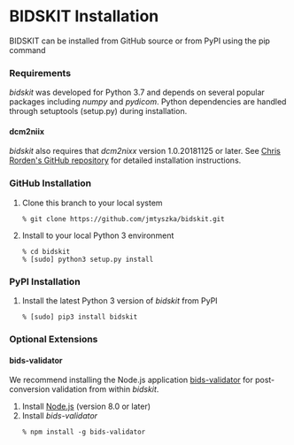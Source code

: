 # BIDSKIT Installation

BIDSKIT can be installed from GitHub source or from PyPI using the pip command

### Requirements
*bidskit* was developed for Python 3.7 and depends on several popular packages including *numpy* and *pydicom*.
Python dependencies are handled through setuptools (setup.py) during installation.

#### dcm2niix
*bidskit* also requires that *dcm2nixx* version 1.0.20181125 or later.
See [Chris Rorden's GitHub repository](https://github.com/rordenlab/dcm2niix) for detailed installation instructions.

### GitHub Installation

1. Clone this branch to your local system
   ```
   % git clone https://github.com/jmtyszka/bidskit.git
   ```
2. Install to your local Python 3 environment
   ```
   % cd bidskit
   % [sudo] python3 setup.py install
   ```
   
### PyPI Installation

1. Install the latest Python 3 version of *bidskit* from PyPI
    ```
    % [sudo] pip3 install bidskit
    ```
    

### Optional Extensions
#### bids-validator
We recommend installing the Node.js application [bids-validator](https://github.com/bids-standard/bids-validator)
for post-conversion validation from within *bidskit*.

1. Install [Node.js](https://nodejs.org/en/) (version 8.0 or later)
2. Install *bids-validator*
    ```
    % npm install -g bids-validator
    ```  